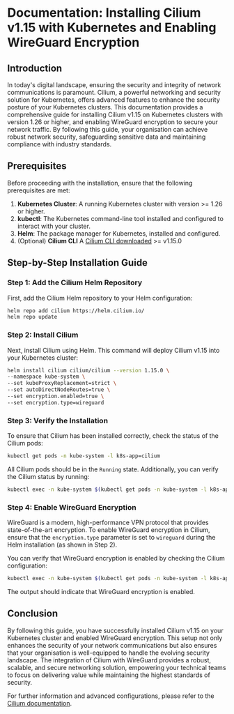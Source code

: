 # Documentation: Installing Cilium v1.15 with Kubernetes and Enabling WireGuard Encryption

## Introduction

In today's digital landscape, ensuring the security and integrity of network communications is paramount. Cilium, a powerful networking and security solution for Kubernetes, offers advanced features to enhance the security posture of your Kubernetes clusters. This documentation provides a comprehensive guide for installing Cilium v1.15 on Kubernetes clusters with version 1.26 or higher, and enabling WireGuard encryption to secure your network traffic. By following this guide, your organisation can achieve robust network security, safeguarding sensitive data and maintaining compliance with industry standards.

## Prerequisites

Before proceeding with the installation, ensure that the following prerequisites are met:

1. **Kubernetes Cluster**: A running Kubernetes cluster with version >= 1.26 or higher.
2. **kubectl**: The Kubernetes command-line tool installed and configured to interact with your cluster.
3. **Helm**: The package manager for Kubernetes, installed and configured.
4. (Optional) **Cilium CLI** A [Cilium CLI downloaded](https://github.com/cilium/cilium/releases) >= v1.15.0

## Step-by-Step Installation Guide

### Step 1: Add the Cilium Helm Repository

First, add the Cilium Helm repository to your Helm configuration:

```sh
helm repo add cilium https://helm.cilium.io/
helm repo update
```

### Step 2: Install Cilium

Next, install Cilium using Helm. This command will deploy Cilium v1.15 into your Kubernetes cluster:

```sh
helm install cilium cilium/cilium --version 1.15.0 \
--namespace kube-system \
--set kubeProxyReplacement=strict \
--set autoDirectNodeRoutes=true \
--set encryption.enabled=true \
--set encryption.type=wireguard
```

### Step 3: Verify the Installation

To ensure that Cilium has been installed correctly, check the status of the Cilium pods:

```sh
kubectl get pods -n kube-system -l k8s-app=cilium
```

All Cilium pods should be in the `Running` state. Additionally, you can verify the Cilium status by running:

```sh
kubectl exec -n kube-system $(kubectl get pods -n kube-system -l k8s-app=cilium -o jsonpath='{.items[0].metadata.name}') -- cilium status
```

### Step 4: Enable WireGuard Encryption

WireGuard is a modern, high-performance VPN protocol that provides state-of-the-art encryption. To enable WireGuard encryption in Cilium, ensure that the `encryption.type` parameter is set to `wireguard` during the Helm installation (as shown in Step 2).

You can verify that WireGuard encryption is enabled by checking the Cilium configuration:

```sh
kubectl exec -n kube-system $(kubectl get pods -n kube-system -l k8s-app=cilium -o jsonpath='{.items[0].metadata.name}') -- cilium config | grep Encryption
```

The output should indicate that WireGuard encryption is enabled.

## Conclusion

By following this guide, you have successfully installed Cilium v1.15 on your Kubernetes cluster and enabled WireGuard encryption. This setup not only enhances the security of your network communications but also ensures that your organisation is well-equipped to handle the evolving security landscape. The integration of Cilium with WireGuard provides a robust, scalable, and secure networking solution, empowering your technical teams to focus on delivering value while maintaining the highest standards of security.

For further information and advanced configurations, please refer to the [Cilium documentation](https://docs.cilium.io/).